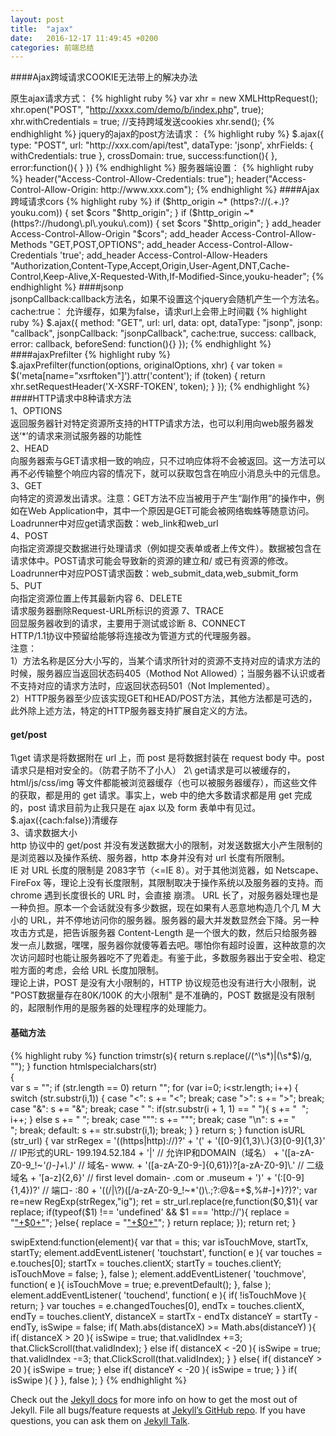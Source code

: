 ```yaml
---
layout: post
title:  "ajax"
date:   2016-12-17 11:49:45 +0200
categories: 前端总结
---
```

####Ajax跨域请求COOKIE无法带上的解决办法

原生ajax请求方式：
{% highlight ruby %}
var xhr = new XMLHttpRequest();  
xhr.open("POST", "http://xxxx.com/demo/b/index.php", true);  
xhr.withCredentials = true; //支持跨域发送cookies
xhr.send();
{% endhighlight %}
jquery的ajax的post方法请求：
{% highlight ruby %}
 $.ajax({
               type: "POST",
               url: "http://xxx.com/api/test",
               dataType: 'jsonp',
               xhrFields: {
                      withCredentials: true
              },
            crossDomain: true,
           success:function(){
     },
           error:function(){
    }
})
{% endhighlight %}
服务器端设置：
{% highlight ruby %}
header("Access-Control-Allow-Credentials: true");
header("Access-Control-Allow-Origin: http://www.xxx.com");
{% endhighlight %}
####Ajax跨域请求cors 
{% highlight ruby %}  
if ($http_origin ~* (https?://(.+\.)?youku\.com)) {
    set $cors "$http_origin";
}
if ($http_origin ~* (https?://hudong\.pl\.youku\.com)) {
         set $cors "$http_origin";
     }
     add_header Access-Control-Allow-Origin "$cors";
     add_header Access-Control-Allow-Methods "GET,POST,OPTIONS";
     add_header Access-Control-Allow-Credentials 'true';
     add_header Access-Control-Allow-Headers "Authorization,Content-Type,Accept,Origin,User-Agent,DNT,Cache-Control,Keep-Alive,X-Requested-With,If-Modified-Since,youku-header";
{% endhighlight %}
####jsonp    
jsonpCallback:callback方法名，如果不设置这个jquery会随机产生一个方法名。
cache:true： 允许缓存，如果为false，请求url上会带上时间戳
{% highlight ruby %} 
$.ajax({
                method: "GET",
                url: url,
                data: opt,
                dataType: "jsonp",
                jsonp: "callback",
                jsonpCallback: "jsonpCallback",
                cache:true,
                success: callback,
                error: callback,
                beforeSend: function(){}
            });
{% endhighlight %}
####ajaxPrefilter 
{% highlight ruby %}   
$.ajaxPrefilter(function(options, originalOptions, xhr) {
            var token = $('meta[name="xsrftoken"]').attr('content');
            if (token) {
                return xhr.setRequestHeader('X-XSRF-TOKEN', token);
            }
        });
{% endhighlight %}
####HTTP请求中8种请求方法    
1、OPTIONS         
返回服务器针对特定资源所支持的HTTP请求方法，也可以利用向web服务器发送‘*’的请求来测试服务器的功能性     
2、HEAD         
向服务器索与GET请求相一致的响应，只不过响应体将不会被返回。这一方法可以再不必传输整个响应内容的情况下，就可以获取包含在响应小消息头中的元信息。     
3、GET    
向特定的资源发出请求。注意：GET方法不应当被用于产生“副作用”的操作中，例如在Web      Application中，其中一个原因是GET可能会被网络蜘蛛等随意访问。Loadrunner中对应get请求函数：web_link和web_url   
4、POST      
向指定资源提交数据进行处理请求（例如提交表单或者上传文件）。数据被包含在请求体中。POST请求可能会导致新的资源的建立和/    或已有资源的修改。 Loadrunner中对应POST请求函数：web_submit_data,web_submit_form   
5、PUT    
向指定资源位置上传其最新内容
6、DELETE    
请求服务器删除Request-URL所标识的资源
7、TRACE    
回显服务器收到的请求，主要用于测试或诊断
8、CONNECT    
HTTP/1.1协议中预留给能够将连接改为管道方式的代理服务器。    
注意：    
1）方法名称是区分大小写的，当某个请求所针对的资源不支持对应的请求方法的时候，服务器应当返回状态码405（Mothod Not     Allowed）；当服务器不认识或者不支持对应的请求方法时，应返回状态码501（Not Implemented）。    
2）HTTP服务器至少应该实现GET和HEAD/POST方法，其他方法都是可选的，此外除上述方法，特定的HTTP服务器支持扩展自定义的方法。
#### get/post  
1\get 请求是将数据附在 url 上，而 post 是将数据封装在 request body 中。post 请求只是相对安全的。（防君子防不了小人）
2\ get请求是可以被缓存的， html/js/css/img 等文件都能被浏览器缓存（也可以被服务器缓存），而这些文件的获取，都是用的 get 请求。事实上，web 中的绝大多数请求都是用 get 完成的，post 请求目前为止我只是在 ajax 以及 form 表单中有见过。$.ajax({cach:false})清缓存    
3、请求数据大小      
http 协议中的 get/post 并没有发送数据大小的限制，对发送数据大小产生限制的是浏览器以及操作系统、服务器，http 本身并没有对 url 长度有所限制。   
IE 对 URL 长度的限制是 2083字节（<=IE 8）。对于其他浏览器，如 Netscape、FireFox 等，理论上没有长度限制，其限制取决于操作系统以及服务器的支持。而 chrome 遇到长度很长的 URL 时，会直接 崩溃。
URL 长了，对服务器处理也是一种负担。原本一个会话就没有多少数据，现在如果有人恶意地构造几个几 M 大小的 URL，并不停地访问你的服务器。服务器的最大并发数显然会下降。另一种攻击方式是，把告诉服务器 Content-Length 是一个很大的数，然后只给服务器发一点儿数据，嘿嘿，服务器你就傻等着去吧。哪怕你有超时设置，这种故意的次次访问超时也能让服务器吃不了兜着走。有鉴于此，多数服务器出于安全啦、稳定啦方面的考虑，会给 URL 长度加限制。    
理论上讲，POST 是没有大小限制的，HTTP 协议规范也没有进行大小限制，说 "POST数据量存在80K/100K 的大小限制" 是不准确的，POST 数据是没有限制的，起限制作用的是服务器的处理程序的处理能力。          
#### 基础方法     
{% highlight ruby %}
function trimstr(s){
    return s.replace(/(^\s*)|(\s*$)/g, "");
}
function htmlspecialchars(str)  
{  
    var s = "";
    if (str.length == 0) return "";
    for   (var i=0; i<str.length; i++)
    {
        switch (str.substr(i,1))
        {
            case "<": s += "&lt;"; break;
            case ">": s += "&gt;"; break;
            case "&": s += "&amp;"; break;
            case " ":
                if(str.substr(i + 1, 1) == " "){
                    s += " &nbsp;";
                    i++;
                } else s += " ";
                break;
            case "\"": s += "&quot;"; break;
            case "\n": s += "<br>"; break;
            default: s += str.substr(i,1); break;
        }
    }
    return s;
}
function isURL (str_url) { 
    var strRegex = '((https|http)://)?'
                + '('
                + '([0-9]{1,3}\\.){3}[0-9]{1,3}' // IP形式的URL- 199.194.52.184 
                + '|' // 允许IP和DOMAIN（域名） 
                + '([a-zA-Z0-9_!~*\'()-]+\\.)*' // 域名- www. 
                + '([a-zA-Z0-9-]{0,61})?[a-zA-Z0-9]\\.' // 二级域名 
                + '[a-z]{2,6}' // first level domain- .com or .museum 
                + ')'
                + '(:[0-9]{1,4})?' // 端口- :80 
                + '((/|\\?)([/a-zA-Z0-9_!~*\'()\\.;?:@&=+$,%#-]+)?)?';
    var re=new RegExp(strRegex,"ig");
    ret = str_url.replace(re,function($0,$1){
        var replace;
        if(typeof($1) !== 'undefined' && $1 === 'http://'){
            replace = "<a href='"+$0+"' app_open='"+$0+"' target='_blank'>"+$0+"</a>";
        }else{
            replace = "<a href='http://"+$0+"' app_open='http://"+$0+"' target='_blank'>"+$0+"</a>";
        }
        return replace;
    });
    return ret;
} 

swipExtend:function(element){
                  var that = this;
                  var isTouchMove, startTx, startTy;
                  element.addEventListener( 'touchstart', function( e ){
                     var touches = e.touches[0];
                         startTx = touches.clientX;
                         startTy = touches.clientY;
                         isTouchMove = false;
                  }, false );
                 element.addEventListener( 'touchmove', function( e ){
                     isTouchMove = true;
                     e.preventDefault();
                 }, false );
                 element.addEventListener( 'touchend', function( e ){
                     if( !isTouchMove ){
                     return;
                     }
                     var touches = e.changedTouches[0],
                         endTx = touches.clientX,
                         endTy = touches.clientY,
                         distanceX = startTx - endTx
                         distanceY = startTy - endTy,
                         isSwipe = false;
                   if( Math.abs(distanceX) >= Math.abs(distanceY) ){
                       if( distanceX > 20 ){
                            isSwipe = true;
                            that.validIndex +=3;
                            that.ClickScroll(that.validIndex);
                       }
                       else if( distanceX < -20 ){
                           isSwipe = true;
                           that.validIndex -=3;
                           that.ClickScroll(that.validIndex);
                       }
                    }
                  else{
                       if( distanceY > 20 ){
                        isSwipe = true;
                       }
                       else if( distanceY < -20 ){
                        isSwipe = true;
                       }
                 }
                 if( isSwipe ){
                  }
                }, false );
}
{% endhighlight %}


Check out the [Jekyll docs][jekyll-docs] for more info on how to get the most out of Jekyll. File all bugs/feature requests at [Jekyll’s GitHub repo][jekyll-gh]. If you have questions, you can ask them on [Jekyll Talk][jekyll-talk].

[jekyll-docs]: http://jekyllrb.com/docs/home
[jekyll-gh]:   https://github.com/jekyll/jekyll
[jekyll-talk]: https://talk.jekyllrb.com/
